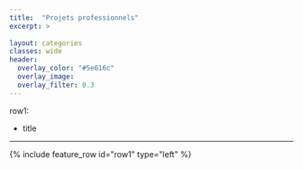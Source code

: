 ```yaml
---
title:  "Projets professionnels"
excerpt: >
  
layout: categories
classes: wide
header:
  overlay_color: "#5e616c"
  overlay_image: 
  overlay_filter: 0.3
---
```

row1:
  - title
---

{% include feature_row id="row1" type="left" %}